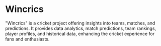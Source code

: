 # Wincrics
"Wincrics" is a cricket project offering insights into teams, matches, and predictions. It provides data analytics, match predictions, team rankings, player profiles, and historical data, enhancing the cricket experience for fans and enthusiasts.
